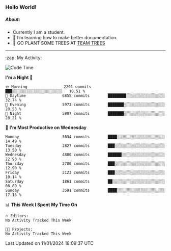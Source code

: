 ### Hello World!

##### About:
- Currently I am a student.
- 🌱 I’m learning how to make better documentation.
- 🌱 GO PLANT SOME TREES AT [TEAM TREES](https://teamtrees.org/)

---
  <summary>:zap: My Activity:</summary>
  
<!--START_SECTION:waka-->
![Code Time](http://img.shields.io/badge/Code%20Time-1%2C268%20hrs%2025%20mins-blue)

**I'm a Night 🦉** 

```text
🌞 Morning                2201 commits        ███░░░░░░░░░░░░░░░░░░░░░░   10.51 % 
🌆 Daytime                6855 commits        ████████░░░░░░░░░░░░░░░░░   32.74 % 
🌃 Evening                5973 commits        ███████░░░░░░░░░░░░░░░░░░   28.53 % 
🌙 Night                  5907 commits        ███████░░░░░░░░░░░░░░░░░░   28.21 % 
```
📅 **I'm Most Productive on Wednesday** 

```text
Monday                   3034 commits        ████░░░░░░░░░░░░░░░░░░░░░   14.49 % 
Tuesday                  2827 commits        ███░░░░░░░░░░░░░░░░░░░░░░   13.50 % 
Wednesday                4800 commits        ██████░░░░░░░░░░░░░░░░░░░   22.93 % 
Thursday                 2700 commits        ███░░░░░░░░░░░░░░░░░░░░░░   12.90 % 
Friday                   2123 commits        ███░░░░░░░░░░░░░░░░░░░░░░   10.14 % 
Saturday                 1861 commits        ██░░░░░░░░░░░░░░░░░░░░░░░   08.89 % 
Sunday                   3591 commits        ████░░░░░░░░░░░░░░░░░░░░░   17.15 % 
```


📊 **This Week I Spent My Time On** 

```text
🔥 Editors: 
No Activity Tracked This Week

🐱‍💻 Projects: 
No Activity Tracked This Week
```


 Last Updated on 11/01/2024 18:09:37 UTC
<!--END_SECTION:waka-->
